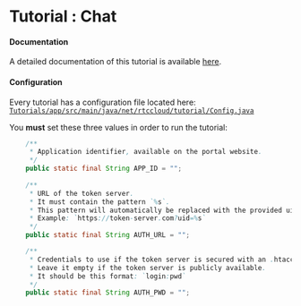 # Tutorial : Chat

#### Documentation

A detailed documentation of this tutorial is available [here](https://docs.sightcall.com/GD/03_android_SDK/09_Tutorials/04_chat.html).

#### Configuration

Every tutorial has a configuration file located here:  
[`Tutorials/app/src/main/java/net/rtccloud/tutorial/Config.java`](app/src/main/java/net/rtccloud/tutorial/Config.java)

You **must** set these three values in order to run the tutorial:

```java
    /**
     * Application identifier, available on the portal website.
     */
    public static final String APP_ID = "";
    
    /**
     * URL of the token server.
     * It must contain the pattern `%s`.
     * This pattern will automatically be replaced with the provided uid.
     * Example: `https://token-server.com?uid=%s`
     */
    public static final String AUTH_URL = "";

    /** 
     * Credentials to use if the token server is secured with an .htaccess file.
     * Leave it empty if the token server is publicly available.
     * It should be this format: `login:pwd`
     */
    public static final String AUTH_PWD = "";
```
